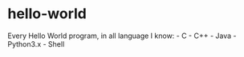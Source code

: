 # hello-world
Every Hello World program, in all language I know:
	- C
	- C++
	- Java
	- Python3.x
	- Shell
